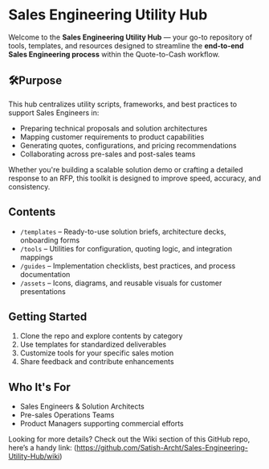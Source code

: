 # Sales Engineering Utility Hub

Welcome to the **Sales Engineering Utility Hub** — your go-to repository of tools, templates, and resources designed to streamline the **end-to-end Sales Engineering process** within the Quote-to-Cash workflow.

## 🛠Purpose

This hub centralizes utility scripts, frameworks, and best practices to support Sales Engineers in:
- Preparing technical proposals and solution architectures
- Mapping customer requirements to product capabilities
- Generating quotes, configurations, and pricing recommendations
- Collaborating across pre-sales and post-sales teams

Whether you're building a scalable solution demo or crafting a detailed response to an RFP, this toolkit is designed to improve speed, accuracy, and consistency.

## Contents

- `/templates` – Ready-to-use solution briefs, architecture decks, onboarding forms
- `/tools` – Utilities for configuration, quoting logic, and integration mappings
- `/guides` – Implementation checklists, best practices, and process documentation
- `/assets` – Icons, diagrams, and reusable visuals for customer presentations

## Getting Started

1. Clone the repo and explore contents by category
2. Use templates for standardized deliverables
3. Customize tools for your specific sales motion
4. Share feedback and contribute enhancements

## Who It's For

- Sales Engineers & Solution Architects
- Pre-sales Operations Teams
- Product Managers supporting commercial efforts


Looking for more details? Check out the Wiki section of this GitHub repo, here’s a handy link:
(https://github.com/Satish-Archt/Sales-Engineering-Utility-Hub/wiki)

